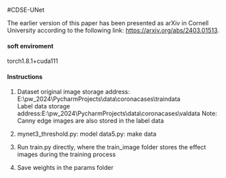 #CDSE-UNet

The earlier version of this paper has been presented as arXiv in Cornell University according to the following link: 
       https://arxiv.org/abs/2403.01513.

#### soft enviroment
   torch1.8.1+cuda111

#### Instructions 

1. Dataset original image storage address: E:\pw_2024\PycharmProjects\data\coronacases\traindata   
   Label data storage address:E:\pw_2024\PycharmProjects\data\coronacases\valdata
   Note: Canny edge images are also stored in the label data

2.  mynet3_threshold.py: model
    data5.py:   make data
3. Run train.py directly, where the train_image folder stores the effect images during the training process
4. Save weights in the params folder







